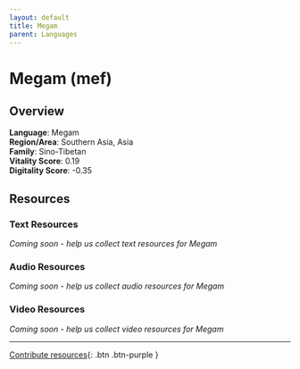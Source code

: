 ```yaml
---
layout: default
title: Megam
parent: Languages
---
```


# Megam (mef)

## Overview

**Language**: Megam  
**Region/Area**: Southern Asia, Asia  
**Family**: Sino-Tibetan  
**Vitality Score**: 0.19  
**Digitality Score**: -0.35  

## Resources

### Text Resources
*Coming soon - help us collect text resources for Megam*

### Audio Resources
*Coming soon - help us collect audio resources for Megam*

### Video Resources
*Coming soon - help us collect video resources for Megam*

---

[Contribute resources](https://fairtrain.github.io/){: .btn .btn-purple }

